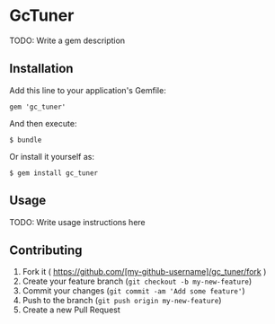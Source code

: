 # GcTuner

TODO: Write a gem description

## Installation

Add this line to your application's Gemfile:

    gem 'gc_tuner'

And then execute:

    $ bundle

Or install it yourself as:

    $ gem install gc_tuner

## Usage

TODO: Write usage instructions here

## Contributing

1. Fork it ( https://github.com/[my-github-username]/gc_tuner/fork )
2. Create your feature branch (`git checkout -b my-new-feature`)
3. Commit your changes (`git commit -am 'Add some feature'`)
4. Push to the branch (`git push origin my-new-feature`)
5. Create a new Pull Request
